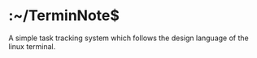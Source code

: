 <h1> :~/TerminNote$ </h1>

A simple task tracking system which follows the design language of the 
linux terminal.
